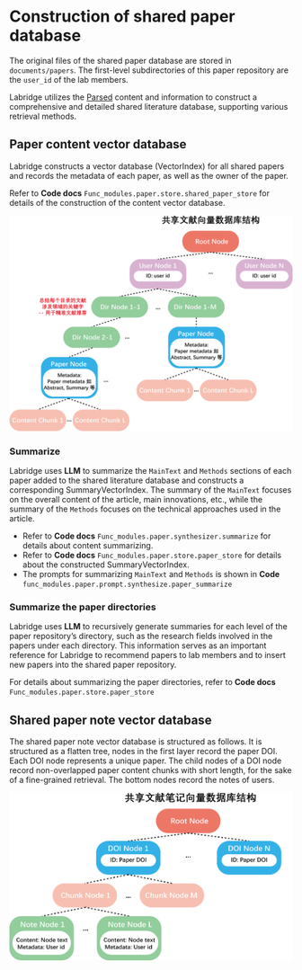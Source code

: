 # Construction of shared paper database

The original files of the shared paper database are stored in `documents/papers`. 
The first-level subdirectories of this paper repository are the `user_id` of the lab members.

Labridge utilizes the [Parsed](parse.md) content and information to construct 
a comprehensive and detailed shared literature database, supporting various retrieval methods.

## **Paper content vector database**
Labridge constructs a vector database (VectorIndex) for all shared papers and records the metadata of each paper, 
as well as the owner of the paper.

Refer to **Code docs** `Func_modules.paper.store.shared_paper_store` for details of the construction of the content vector database.

![Paper content vector database](../images/shared_papers_structure.png)

### **Summarize**
Labridge uses **LLM** to summarize the `MainText` and `Methods` sections of each paper added to the 
shared literature database and constructs a corresponding SummaryVectorIndex.
The summary of the `MainText` focuses on the overall content of the article, main innovations, etc., 
while the summary of the `Methods` focuses on the technical approaches used in the article.

- Refer to **Code docs** `Func_modules.paper.synthesizer.summarize` for details about content summarizing.
- Refer to **Code docs** `Func_modules.paper.store.paper_store` for details about the constructed SummaryVectorIndex. 
- The prompts for summarizing `MainText` and `Methods` is shown in 
**Code** `func_modules.paper.prompt.synthesize.paper_summarize`

### **Summarize the paper directories**
Labridge uses **LLM** to recursively generate summaries for each level of the paper repository’s directory, 
such as the research fields involved in the papers under each directory. 
This information serves as an important reference for Labridge to recommend papers to lab members 
and to insert new papers into the shared paper repository.

For details about summarizing the paper directories, refer to **Code docs** `Func_modules.paper.store.paper_store`

## **Shared paper note vector database**
The shared paper note vector database is structured as follows. It is structured as a flatten tree, nodes in the first
layer record the paper DOI. Each DOI node represents a unique paper. The child nodes of a DOI node record non-overlapped paper content
chunks with short length, for the sake of a fine-grained retrieval. The bottom nodes record the notes of users.

![Shared paper note vector database structure](../images/shared_papers_note.png)
